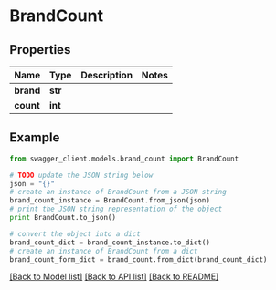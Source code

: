 # BrandCount


## Properties

Name | Type | Description | Notes
------------ | ------------- | ------------- | -------------
**brand** | **str** |  | 
**count** | **int** |  | 

## Example

```python
from swagger_client.models.brand_count import BrandCount

# TODO update the JSON string below
json = "{}"
# create an instance of BrandCount from a JSON string
brand_count_instance = BrandCount.from_json(json)
# print the JSON string representation of the object
print BrandCount.to_json()

# convert the object into a dict
brand_count_dict = brand_count_instance.to_dict()
# create an instance of BrandCount from a dict
brand_count_form_dict = brand_count.from_dict(brand_count_dict)
```
[[Back to Model list]](../README.md#documentation-for-models) [[Back to API list]](../README.md#documentation-for-api-endpoints) [[Back to README]](../README.md)


